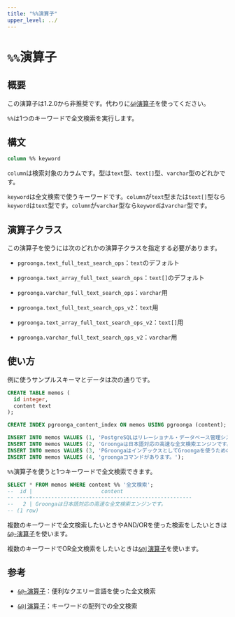 ```yaml
---
title: "%%演算子"
upper_level: ../
---
```


# `%%`演算子

## 概要

この演算子は1.2.0から非推奨です。代わりに[`&@`演算子][match-v2]を使ってください。

`%%`は1つのキーワードで全文検索を実行します。

## 構文

```sql
column %% keyword
```

`column`は検索対象のカラムです。型は`text`型、`text[]`型、`varchar`型のどれかです。

`keyword`は全文検索で使うキーワードです。`column`が`text`型または`text[]`型なら`keyword`は`text`型です。`column`が`varchar`型なら`keyword`は`varchar`型です。

## 演算子クラス

この演算子を使うには次のどれかの演算子クラスを指定する必要があります。

  * `pgroonga.text_full_text_search_ops`：`text`のデフォルト

  * `pgroonga.text_array_full_text_search_ops`：`text[]`のデフォルト

  * `pgroonga.varchar_full_text_search_ops`：`varchar`用

  * `pgroonga.text_full_text_search_ops_v2`：`text`用

  * `pgroonga.text_array_full_text_search_ops_v2`：`text[]`用

  * `pgroonga.varchar_full_text_search_ops_v2`：`varchar`用

## 使い方

例に使うサンプルスキーマとデータは次の通りです。

```sql
CREATE TABLE memos (
  id integer,
  content text
);

CREATE INDEX pgroonga_content_index ON memos USING pgroonga (content);
```

```sql
INSERT INTO memos VALUES (1, 'PostgreSQLはリレーショナル・データベース管理システムです。');
INSERT INTO memos VALUES (2, 'Groongaは日本語対応の高速な全文検索エンジンです。');
INSERT INTO memos VALUES (3, 'PGroongaはインデックスとしてGroongaを使うためのPostgreSQLの拡張機能です。');
INSERT INTO memos VALUES (4, 'groongaコマンドがあります。');
```

`%%`演算子を使うと1つキーワードで全文検索できます。

```sql
SELECT * FROM memos WHERE content %% '全文検索';
--  id |                      content
-- ----+---------------------------------------------------
--   2 | Groongaは日本語対応の高速な全文検索エンジンです。
-- (1 row)
```

複数のキーワードで全文検索したいときやAND/ORを使った検索をしたいときは[`&@~`演算子][query-v2]を使います。

複数のキーワードでOR全文検索をしたいときは[`&@|`演算子][match-in-v2]を使います。

## 参考

  * [`&@~`演算子][query-v2]：便利なクエリー言語を使った全文検索

  * [`&@|`演算子][match-in-v2]：キーワードの配列での全文検索

[match-v2]:match-v2.html
[query-v2]:query-v2.html
[match-in-v2]:match-in-v2.html
